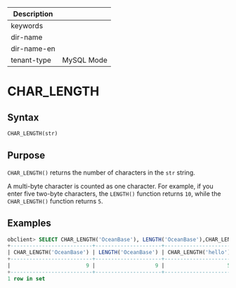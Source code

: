 | Description   |                 |
|---------------|-----------------|
| keywords      |                 |
| dir-name      |                 |
| dir-name-en   |                 |
| tenant-type   | MySQL Mode      |

# CHAR_LENGTH

## Syntax

```sql
CHAR_LENGTH(str)
```

## Purpose

`CHAR_LENGTH()` returns the number of characters in the `str` string.

A multi-byte character is counted as one character. For example, if you enter five two-byte characters, the `LENGTH()` function returns `10`, while the `CHAR_LENGTH()` function returns `5`.

## Examples

```sql
obclient> SELECT CHAR_LENGTH('OceanBase'), LENGTH('OceanBase'),CHAR_LENGTH('hello');
+--------------------------+---------------------+----------------------+
| CHAR_LENGTH('OceanBase') | LENGTH('OceanBase') | CHAR_LENGTH('hello') |
+--------------------------+---------------------+----------------------+
|                        9 |                   9 |                    5 |
+--------------------------+---------------------+----------------------+
1 row in set
```
